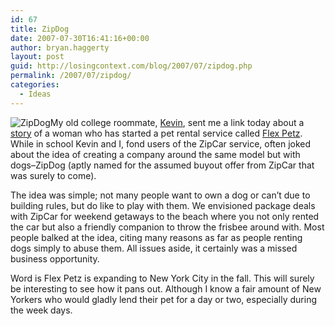 ```yaml
---
id: 67
title: ZipDog
date: 2007-07-30T16:41:16+00:00
author: bryan.haggerty
layout: post
guid: http://losingcontext.com/blog/2007/07/zipdog.php
permalink: /2007/07/zipdog/
categories:
  - Ideas
---
```

 <img src='http://bryanhaggerty.com/blog/wp-content/uploads/2007/07/zip-dog.gif' alt='ZipDog' class="image-right" />My old college roommate, [Kevin](http://kevsull.spaces.live.com), sent me a link today about a [story](http://www.boston.com/business/globe/articles/2007/07/30/service_lets_you_pay_for_time_with_a_dog____but_dont_call_it_rent_a_pet/) of a woman who has started a pet rental service called [Flex Petz](http://www.flexpetz.com/). While in school Kevin and I, fond users of the ZipCar service, often joked about the idea of creating a company around the same model but with dogs&#8211;ZipDog (aptly named for the assumed buyout offer from ZipCar that was surely to come).

The idea was simple; not many people want to own a dog or can&#8217;t due to building rules, but do like to play with them. We envisioned package deals with ZipCar for weekend getaways to the beach where you not only rented the car but also a friendly companion to throw the frisbee around with. Most people balked at the idea, citing many reasons as far as people renting dogs simply to abuse them. All issues aside, it certainly was a missed business opportunity.

Word is Flex Petz is expanding to New York City in the fall. This will surely be interesting to see how it pans out. Although I know a fair amount of New Yorkers who would gladly lend their pet for a day or two, especially during the week days.